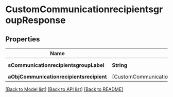 # CustomCommunicationrecipientsgroupResponse

## Properties
Name | Type | Description | Notes
------------ | ------------- | ------------- | -------------
**sCommunicationrecipientsgroupLabel** | **String** | The label for the Communicationrecipientsgroup | 
**aObjCommunicationrecipientsrecipient** | [CustomCommunicationrecipientsrecipientResponse] |  | 

[[Back to Model list]](../README.md#documentation-for-models) [[Back to API list]](../README.md#documentation-for-api-endpoints) [[Back to README]](../README.md)


